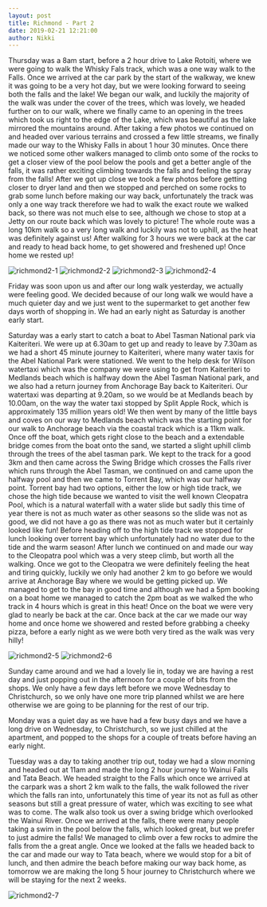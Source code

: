 ```yaml
---
layout: post
title: Richmond - Part 2
date: 2019-02-21 12:21:00
author: Nikki
---
```

Thursday was a 8am start, before a 2 hour drive to Lake Rotoiti, where we were going to walk the Whisky Fals track, which was a one way walk to the Falls. Once we arrived at the car park by the start of the walkway, we knew it was going to be a very hot day, but we were looking forward to seeing both the falls and the lake! We began our walk, and luckily the majority of the walk was under the cover of the trees, which was lovely, we headed further on to our walk, where we finally came to an opening in the trees which took us right to the edge of the Lake, which was beautiful as the lake mirrored the mountains around. After taking a few photos we continued on and headed over various terrains and crossed a few little streams, we finally made our way to the Whisky Falls in about 1 hour 30 minutes. Once there we noticed some other walkers managed to climb onto some of the rocks to get a closer view of the pool below the pools and get a better angle of the falls, it was rather exciting climbing towards the falls and feeling the spray from the falls! After we got up close we took a few photos before getting closer to dryer land and then we stopped and perched on some rocks to grab some lunch before making our way back, unfortunately the track was only a one way track therefore we had to walk the exact route we walked back, so there was not much else to see, although we chose to stop at a Jetty on our route back which was lovely to picture! The whole route was a long 10km walk so a very long walk and luckily was not to uphill, as the heat was definitely against us! After walking for 3 hours we were back at the car and ready to head back home, to get showered and freshened up! Once home we rested up!

![richmond2-1](/assets/img/richmond2/1.jpg)
![richmond2-2](/assets/img/richmond2/2.jpg)
![richmond2-3](/assets/img/richmond2/3.jpg)
![richmond2-4](/assets/img/richmond2/4.jpg)

Friday was soon upon us and after our long walk yesterday, we actually were feeling good. We decided because of our long walk we would have a much quieter day and we just went to the supermarket to get another few days worth of shopping in. We had an early night as Saturday is another early start.

Saturday was a early start to catch a boat to Abel Tasman National park via Kaiteriteri. We were up at 6.30am to get up and ready to leave by 7.30am as we had a short 45 minute journey to Kaiteriteri, where many water taxis for the Abel National Park were stationed. We went to the help desk for Wilson watertaxi which was the company we were using to get from Kaiteriteri to Medlands beach which is halfway down the Abel Tasman National park, and we also had a return journey from Anchorage Bay back to Kaiteriteri. Our watertaxi was departing at 9.20am, so we would be at Medlands beach by 10.00am, on the way the water taxi stopped by Split Apple Rock, which is approximately 135 million years old! We then went by many of the little bays and coves on our way to Medlands beach which was the starting point for our walk to Anchorage beach via the coastal track which is a 11km walk. Once off the boat, which gets right close to the beach and a extendable bridge comes from the boat onto the sand, we started a slight uphill climb through the trees of the abel tasman park. We kept to the track for a good 3km and then came across the Swing Bridge which crosses the Falls river which runs through the Abel Tasman, we continued on and came upon the halfway pool and then we came to Torrent Bay, which was our halfway point. Torrent bay had two options, either the low or high tide track, we chose the high tide because we wanted to visit the well known Cleopatra Pool, which is a natural waterfall with a water slide but sadly this time of year there is not as much water as other seasons so the slide was not as good, we did not have a go as there was not as much water but it certainly looked like fun! Before heading off to the high tide track we stopped for lunch looking over torrent bay which unfortunately had no water due to the tide and the warm season! After lunch we continued on and made our way to the Cleopatra pool which was a very steep climb, but worth all the walking. Once we got to the Cleopatra we were definitely feeling the heat and tiring quickly, luckily we only had another 2 km to go before we would arrive at Anchorage Bay where we would be getting picked up. We managed to get to the bay in good time and although we had a 5pm booking on a boat home we managed to catch the 2pm boat as we walked the who track in 4 hours which is great in this heat! Once on the boat we were very glad to nearly be back at the car. Once back at the car we made our way home and once home we showered and rested before grabbing a cheeky pizza, before a early night as we were both very tired as the walk was very hilly!

![richmond2-5](/assets/img/richmond2/5.jpg)
![richmond2-6](/assets/img/richmond2/6.jpg)

Sunday came around and we had a lovely lie in, today we are having a rest day and just popping out in the afternoon for a couple of bits from the shops. We only have a few days left before we move Wednesday to Christchurch, so we only have one more trip planned whilst we are here otherwise we are going to be planning for the rest of our trip. 

Monday was a quiet day as we have had a few busy days and we have a long drive on Wednesday, to Christchurch, so we just chilled at the apartment, and popped to the shops for a couple of treats before having an early night.

Tuesday was a day to taking another trip out, today we had a slow morning and headed out at 11am and made the long 2 hour journey to Wainui Falls and Tata Beach. We headed straight to the Falls which once we arrived at the carpark was a short 2 km walk to the falls, the walk followed the river which the falls ran into, unfortunately this time of year its not as full as other seasons but still a great pressure of water, which was exciting to see what was to come. The walk also took us over a swing bridge which overlooked the Wainui River. Once we arrived at the falls, there were many people taking a swim in the pool below the falls, which looked great, but we prefer to just admire the falls! We managed to climb over a few rocks to admire the falls from the a great angle. Once we looked at the falls we headed back to the car and made our way to Tata beach, where we would stop for a bit of lunch, and then admire the beach before making our way back home, as tomorrow we are making the long 5 hour journey to Christchurch where we will be staying for the next 2 weeks.

![richmond2-7](/assets/img/richmond2/7.jpg)